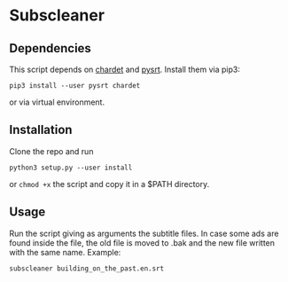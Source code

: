 # Subscleaner

## Dependencies

This script depends on [chardet](https://github.com/chardet/chardet) and [pysrt](https://github.com/byroot/pysrt).
Install them via pip3:
```
pip3 install --user pysrt chardet
```
or via virtual environment.

## Installation
Clone the repo and run
```
python3 setup.py --user install
```
or `chmod +x` the script and copy it in a $PATH directory.

## Usage

Run the script giving as arguments the subtitle files. In case some ads are found inside the file, the old file is moved to <basename>.bak and the new file written with the same name.
Example:

```
subscleaner building_on_the_past.en.srt
```

